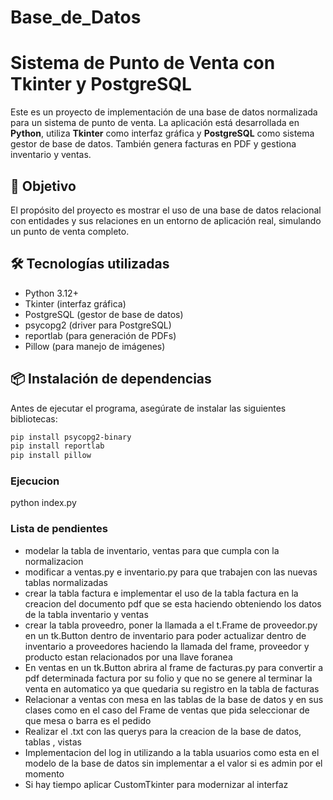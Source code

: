 # Base_de_Datos

# Sistema de Punto de Venta con Tkinter y PostgreSQL

Este es un proyecto de implementación de una base de datos normalizada para un sistema de punto de venta. La aplicación está desarrollada en **Python**, utiliza **Tkinter** como interfaz gráfica y **PostgreSQL** como sistema gestor de base de datos. También genera facturas en PDF y gestiona inventario y ventas.

## 🎯 Objetivo

El propósito del proyecto es mostrar el uso de una base de datos relacional con entidades y sus relaciones en un entorno de aplicación real, simulando un punto de venta completo.

## 🛠️ Tecnologías utilizadas

- Python 3.12+
- Tkinter (interfaz gráfica)
- PostgreSQL (gestor de base de datos)
- psycopg2 (driver para PostgreSQL)
- reportlab (para generación de PDFs)
- Pillow (para manejo de imágenes)

## 📦 Instalación de dependencias

Antes de ejecutar el programa, asegúrate de instalar las siguientes bibliotecas:

```bash
pip install psycopg2-binary
pip install reportlab
pip install pillow
```
### Ejecucion
python index.py

### Lista de pendientes
* modelar la tabla de inventario, ventas para que cumpla con la normalizacion  
* modificar a ventas.py e inventario.py para que trabajen con las nuevas tablas normalizadas
* crear la tabla factura e implementar el uso de la tabla factura en la creacion del documento pdf que se esta haciendo obteniendo los datos de la tabla inventario y ventas
* crear la tabla proveedro, poner la llamada a el t.Frame de proveedor.py en un tk.Button dentro de inventario para poder actualizar dentro de inventario a proveedores haciendo
  la llamada del frame, proveedor y producto estan relacionados por una llave foranea
* En ventas en un tk.Button abrira al frame de facturas.py para convertir a pdf determinada factura por su folio y que no se genere al terminar la venta en automatico ya que quedaria su registro en la tabla de facturas
* Relacionar a ventas con mesa en las tablas de la base de datos y en sus clases como en el caso del Frame de ventas que pida seleccionar de que mesa o barra es el pedido
* Realizar el .txt con las querys para la creacion de la base de datos, tablas , vistas
* Implementacion del log in utilizando a la tabla usuarios como esta en el modelo de la base de datos sin implementar a el valor si es admin por el momento
* Si hay tiempo aplicar CustomTkinter para modernizar al interfaz
